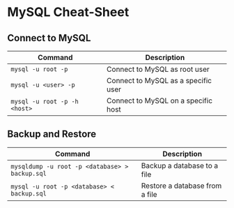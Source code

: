 # MySQL Cheat-Sheet

## Connect to MySQL

| Command | Description |
| --- | --- |
| `mysql -u root -p` | Connect to MySQL as root user |
| `mysql -u <user> -p` | Connect to MySQL as a specific user |
| `mysql -u root -p -h <host>` | Connect to MySQL on a specific host |

## Backup and Restore

| Command | Description |
| --- | --- |
| `mysqldump -u root -p <database> > backup.sql` | Backup a database to a file |
| `mysql -u root -p <database> < backup.sql` | Restore a database from a file |
